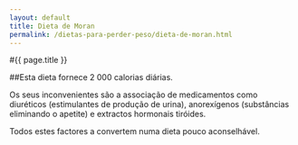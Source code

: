 ```yaml
---
layout: default
title: Dieta de Moran
permalink: /dietas-para-perder-peso/dieta-de-moran.html
---
```


#{{ page.title }}

##Esta dieta fornece 2 000 calorias diárias.

Os seus inconvenientes são a associação de medicamentos como diuréticos (estimulantes de produção de urina), anorexígenos (substâncias eliminando o apetite) e extractos hormonais tiróides.

Todos estes factores a convertem numa dieta pouco aconselhável.
